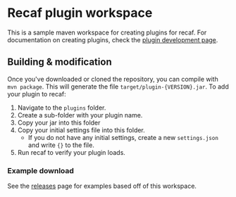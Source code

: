 # Recaf plugin workspace

This is a sample maven workspace for creating plugins for recaf. For documentation on creating plugins, check the [plugin development page](https://col-e.github.io/Recaf/plugins.html).

## Building & modification

Once you've downloaded or cloned the repository, you can compile with `mvn package`. This will generate the file `target/plugin-{VERSION}.jar`. To add your plugin to recaf:

1. Navigate to the `plugins` folder.
2. Create a sub-folder with your plugin name. 
3. Copy your jar into this folder
4. Copy your initial settings file into this folder.
    * If you do not have any initial settings, create a new `settings.json` and write `{}` to the file. 
5. Run recaf to verify your plugin loads.

### Example download

See the [releases](https://github.com/Col-E/Recaf/releases) page for examples based off of this workspace.